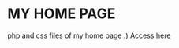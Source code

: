 # MY HOME PAGE

php and css files of my home page :)
Access [here](https://www.dca.ufrn.br/~jean/)


